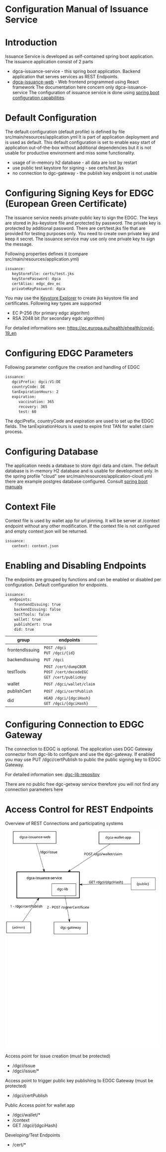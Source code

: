# Configuration Manual of Issuance Service

# Introduction
Issuance Service is developed as self-contained spring boot application.
The issuance application consist of 2 parts
 * dgca-issuance-service - this spring boot application. Backend application that serves services as REST Endpoints.
 * [dgca-issuance-web](https://github.com/eu-digital-green-certificates/dgca-issuance-web) - Web frontend programmed using React framework
The documentation here concern only dgca-issuance-service
The configuration of issuance service is done using [spring boot configuration capabilities](https://docs.spring.io/spring-boot/docs/current/reference/html/spring-boot-features.html#boot-features-external-config).
   
# Default Configuration
The default configuration (default profile) is defined by file src/main/resources/application.yml
It is part of application deployment and is used as default.
This default configuration is set to enable easy start of application out-of-the-box without additional dependencies but
it is not usable for productive environment and miss some functionality.
* usage of in-memory h2 database - all data are lost by restart
* use public test keystore for signing - see certs/test.jks
* no connection to dgc-gateway - the publish key endpoint is not usable

# Configuring Signing Keys for EDGC (European Green Certificate)
The issuance service needs private-public key to sign the EDGC.
The keys are stored in jks-keystore file and protected by password.
The private key is protected by additional password.
There are cert/test.jks file that are provided for testing purposes only.
You need to create own private key and keep it secret.
The issuance service may use only one private key to sign the message.

Following properties defines it (compare src/main/resources/application.yml)

```
issuance:
   keyStoreFile: certs/test.jks
   keyStorePassword: dgca
   certAlias: edgc_dev_ec
   privateKeyPassword: dgca
```

You may use the [Keystore Explorer](https://keystore-explorer.org/) to create jks keystore file and certificates.
Following key types are supported
* EC P-256 (for primary edgc algorihm)
* RSA 2048 bit (for secondary egdc algorithm)

For detailed informations see: https://ec.europa.eu/health/ehealth/covid-19_en

# Configuring EDGC Parameters
Following parameter configure the creation and handling of EDGC

```
issuance:
   dgciPrefix: dgci:V1:DE
   countryCode: DE
   tanExpirationHours: 2
   expiration:
      vaccination: 365
      recovery: 365
      test: 60
```

The dgciPrefix, countryCode and expiration are used to set up the EDGC fields.
The tanExpirationHours is used to expire first TAN for wallet claim process. 

# Configuring Database
The application needs a database to store dgci data and claim.
The default database is in-memory H2 database and is usable for development only.
In the spring profile "cloud" see src/main/resources/application-cloud.yml there are example postgres database configured.
Consult [spring boot manuals](https://docs.spring.io/spring-boot/docs/current/reference/html/howto.html#howto-data-access) 

# Context File
Context file is used by wallet app for url pinning. It will be server at /context endpoint without any other modification.
If the context file is not configured and empty context json will be returned.

```
issuance:
   context: context.json
```

# Enabling and Disabling Endpoints

The endpoints are grouped by functions and can be enabled or disabled per configuration.
Default configuration for endpoints.

```
issuance:
  endpoints:
    frontendIssuing: true
    backendIssuing: false
    testTools: false
    wallet: true
    publishCert: true
    did: true
```

| group           | endpoints                 |
| ----------------|-------------------------- |
| frontendIssuing | `POST /dgci`<br/> `PUT /dgci/{id}` |
| backendIssuing | `PUT /dgci` |
| testTools | `POST /cert/dumpCBOR`<br> `POST /cert/decodeEGC`<br> `GET /cert/publicKey` |
| wallet | `POST /dgci/wallet/claim` |
| publishCert | `POST /dgci/certPublish` |
| did | `HEAD /dgci/{dgciHash}`<br/> `GET /dgci/{dgciHash}` |

  
# Configuring Connection to EDGC Gateway
The connection to EDGC is optional.
The application uses DGC Gateway connector from dgc-lib to configure and use the dgc-gateway. 
If enabled you may use PUT /dgci/certPublish to public the public signing key to EDGC Gateway.

For detailed information see:
[dgc-lib repositoy](https://github.com/eu-digital-green-certificates/dgc-lib)

There are no public free dgc-getway service therefore you will not find any connection parameters here

# Access Control for REST Endpoints

Overview of REST Connections and participating systems
![Issuance Service Overview](issuance-service-overview.svg)


Access point for issue creation (must be protected)
* /dgci/issue
* /dgci/issue/*

Access point to trigger public key publishing to EDGC Gateway (must be protected)
* /dgci/certPublish

Public Access point for wallet app
* /dgci/wallet/*
* /context
* GET /dgci/{dgciHash}

Developing/Test Endpoints
* /cert/*




